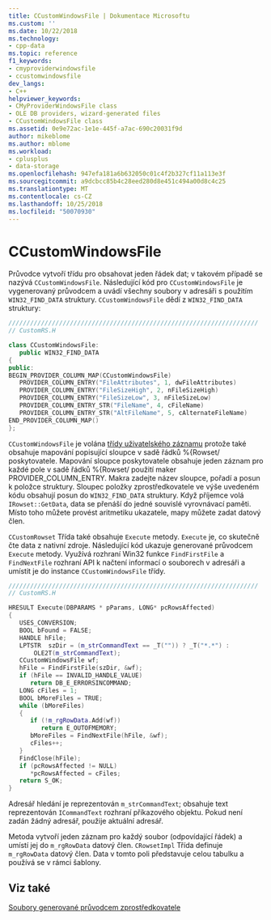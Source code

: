 ```yaml
---
title: CCustomWindowsFile | Dokumentace Microsoftu
ms.custom: ''
ms.date: 10/22/2018
ms.technology:
- cpp-data
ms.topic: reference
f1_keywords:
- cmyproviderwindowsfile
- ccustomwindowsfile
dev_langs:
- C++
helpviewer_keywords:
- CMyProviderWindowsFile class
- OLE DB providers, wizard-generated files
- CCustomWindowsFile class
ms.assetid: 0e9e72ac-1e1e-445f-a7ac-690c20031f9d
author: mikeblome
ms.author: mblome
ms.workload:
- cplusplus
- data-storage
ms.openlocfilehash: 947efa181a6b632050c01c4f2b327cf11a113e3f
ms.sourcegitcommit: a9dcbcc85b4c28eed280d8e451c494a00d8c4c25
ms.translationtype: MT
ms.contentlocale: cs-CZ
ms.lasthandoff: 10/25/2018
ms.locfileid: "50070930"
---
```

# <a name="ccustomwindowsfile"></a>CCustomWindowsFile

Průvodce vytvoří třídu pro obsahovat jeden řádek dat; v takovém případě se nazývá `CCustomWindowsFile`. Následující kód pro `CCustomWindowsFile` je vygenerovaný průvodcem a uvádí všechny soubory v adresáři s použitím `WIN32_FIND_DATA` struktury. `CCustomWindowsFile` dědí z `WIN32_FIND_DATA` struktury:

```cpp
/////////////////////////////////////////////////////////////////////
// CustomRS.H

class CCustomWindowsFile:
   public WIN32_FIND_DATA
{
public:
BEGIN_PROVIDER_COLUMN_MAP(CCustomWindowsFile)
   PROVIDER_COLUMN_ENTRY("FileAttributes", 1, dwFileAttributes)
   PROVIDER_COLUMN_ENTRY("FileSizeHigh", 2, nFileSizeHigh)
   PROVIDER_COLUMN_ENTRY("FileSizeLow", 3, nFileSizeLow)
   PROVIDER_COLUMN_ENTRY_STR("FileName", 4, cFileName)
   PROVIDER_COLUMN_ENTRY_STR("AltFileName", 5, cAlternateFileName)
END_PROVIDER_COLUMN_MAP()
};
```

`CCustomWindowsFile` je volána [třídy uživatelského záznamu](../../data/oledb/user-record.md) protože také obsahuje mapování popisující sloupce v sadě řádků %{Rowset/ poskytovatele. Mapování sloupce poskytovatele obsahuje jeden záznam pro každé pole v sadě řádků %{Rowset/ použití maker PROVIDER_COLUMN_ENTRY. Makra zadejte název sloupce, pořadí a posun k položce struktury. Sloupec položky zprostředkovatele ve výše uvedeném kódu obsahují posun do `WIN32_FIND_DATA` struktury. Když příjemce volá `IRowset::GetData`, data se přenáší do jedné souvislé vyrovnávací paměti. Místo toho můžete provést aritmetiku ukazatele, mapy můžete zadat datový člen.

`CCustomRowset` Třída také obsahuje `Execute` metody. `Execute` je, co skutečně čte data z nativní zdroje. Následující kód ukazuje generované průvodcem `Execute` metody. Využívá rozhraní Win32 funkce `FindFirstFile` a `FindNextFile` rozhraní API k načtení informací o souborech v adresáři a umístit je do instance `CCustomWindowsFile` třídy.

```cpp
/////////////////////////////////////////////////////////////////////
// CustomRS.H

HRESULT Execute(DBPARAMS * pParams, LONG* pcRowsAffected)
{
   USES_CONVERSION;
   BOOL bFound = FALSE;
   HANDLE hFile;
   LPTSTR  szDir = (m_strCommandText == _T("")) ? _T("*.*") :
       OLE2T(m_strCommandText);
   CCustomWindowsFile wf;
   hFile = FindFirstFile(szDir, &wf);
   if (hFile == INVALID_HANDLE_VALUE)
      return DB_E_ERRORSINCOMMAND;
   LONG cFiles = 1;
   BOOL bMoreFiles = TRUE;
   while (bMoreFiles)
   {
      if (!m_rgRowData.Add(wf))
         return E_OUTOFMEMORY;
      bMoreFiles = FindNextFile(hFile, &wf);
      cFiles++;
   }
   FindClose(hFile);
   if (pcRowsAffected != NULL)
      *pcRowsAffected = cFiles;
   return S_OK;
}
```

Adresář hledání je reprezentován `m_strCommandText`; obsahuje text reprezentován `ICommandText` rozhraní příkazového objektu. Pokud není zadán žádný adresář, použije aktuální adresář.

Metoda vytvoří jeden záznam pro každý soubor (odpovídající řádek) a umístí jej do `m_rgRowData` datový člen. `CRowsetImpl` Třída definuje `m_rgRowData` datový člen. Data v tomto poli představuje celou tabulku a používá se v rámci šablony.

## <a name="see-also"></a>Viz také

[Soubory generované průvodcem zprostředkovatele](../../data/oledb/provider-wizard-generated-files.md)